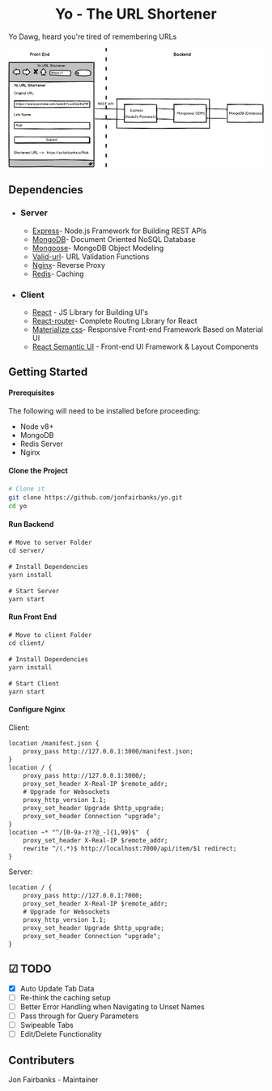 <h1 align="center">
  Yo - The URL Shortener
</h1>

Yo Dawg, heard you're tired of remembering URLs

<img src="images/architecture.png" alt="architecture" />

## Dependencies

- ### Server

  - [Express](https://expressjs.com/)- Node.js Framework for Building REST APIs
  - [MongoDB](http://mongodb.com/)- Document Oriented NoSQL Database
  - [Mongoose](https://http://mongoosejs.com)- MongoDB Object Modeling
  - [Valid-url](https://github.com/ogt/valid-url)- URL Validation Functions
  - [Nginx](https://www.nginx.com)- Reverse Proxy
  - [Redis](https://redis.io/)- Caching

- ### Client

  - [React](https://reactjs.org/) - JS Library for Building UI's
  - [React-router](https://github.com/ReactTraining/react-router)- Complete Routing Library for React
  - [Materialize css](http://materializecss.com/)- Responsive Front-end Framework Based on Material UI
  - [React Semantic UI](https://react.semantic-ui.com/) - Front-end UI Framework & Layout Components

## Getting Started

#### Prerequisites

The following will need to be installed before proceeding:

- Node v8+
- MongoDB
- Redis Server
- Nginx

#### Clone the Project

```sh
# Clone it
git clone https://github.com/jonfairbanks/yo.git
cd yo
```

#### Run Backend

```
# Move to server Folder
cd server/

# Install Dependencies
yarn install

# Start Server
yarn start
```

#### Run Front End

```
# Move to client Folder
cd client/

# Install Dependencies
yarn install

# Start Client
yarn start
```

#### Configure Nginx

Client:
```
location /manifest.json {
    proxy_pass http://127.0.0.1:3000/manifest.json;
}
location / {
    proxy_pass http://127.0.0.1:3000/;
    proxy_set_header X-Real-IP $remote_addr;
    # Upgrade for Websockets
    proxy_http_version 1.1;
    proxy_set_header Upgrade $http_upgrade;
    proxy_set_header Connection "upgrade";
}
location ~* "^/[0-9a-z!?@_-]{1,99}$"  {
    proxy_set_header X-Real-IP $remote_addr;
    rewrite ^/(.*)$ http://localhost:7000/api/item/$1 redirect;
}
```

Server:
```
location / {
    proxy_pass http://127.0.0.1:7000;
    proxy_set_header X-Real-IP $remote_addr;
    # Upgrade for Websockets
    proxy_http_version 1.1;
    proxy_set_header Upgrade $http_upgrade;
    proxy_set_header Connection "upgrade";
}
```

## ☑ TODO

- [x] Auto Update Tab Data
- [ ] Re-think the caching setup
- [ ] Better Error Handling when Navigating to Unset Names
- [ ] Pass through for Query Parameters
- [ ] Swipeable Tabs
- [ ] Edit/Delete Functionality

## Contributers
Jon Fairbanks - Maintainer
